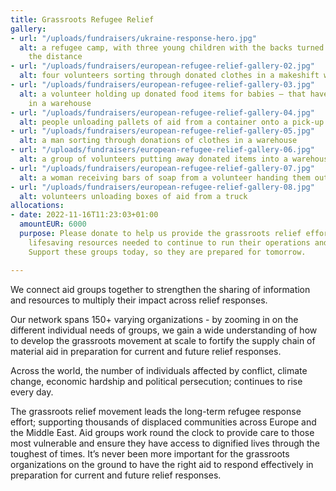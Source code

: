 ```yaml
---
title: Grassroots Refugee Relief
gallery:
- url: "/uploads/fundraisers/ukraine-response-hero.jpg"
  alt: a refugee camp, with three young children with the backs turned walking in
    the distance
- url: "/uploads/fundraisers/european-refugee-relief-gallery-02.jpg"
  alt: four volunteers sorting through donated clothes in a makeshift warehouse
- url: "/uploads/fundraisers/european-refugee-relief-gallery-03.jpg"
  alt: a volunteer holding up donated food items for babies – that have been delivered,
    in a warehouse
- url: "/uploads/fundraisers/european-refugee-relief-gallery-04.jpg"
  alt: people unloading pallets of aid from a container onto a pick-up truck
- url: "/uploads/fundraisers/european-refugee-relief-gallery-05.jpg"
  alt: a man sorting through donations of clothes in a warehouse
- url: "/uploads/fundraisers/european-refugee-relief-gallery-06.jpg"
  alt: a group of volunteers putting away donated items into a warehouse space
- url: "/uploads/fundraisers/european-refugee-relief-gallery-07.jpg"
  alt: a woman receiving bars of soap from a volunteer handing them out
- url: "/uploads/fundraisers/european-refugee-relief-gallery-08.jpg"
  alt: volunteers unloading boxes of aid from a truck
allocations:
- date: 2022-11-16T11:23:03+01:00
  amountEUR: 6000
  purpose: Please donate to help us provide the grassroots relief effort with the
    lifesaving resources needed to continue to run their operations and services.
    Support these groups today, so they are prepared for tomorrow.

---
```

We connect aid groups together to strengthen the sharing of information and resources to multiply their impact across relief responses.

Our network spans 150+ varying organizations - by zooming in on the different individual needs of groups, we gain a wide understanding of how to develop the grassroots movement at scale to fortify the supply chain of material aid in preparation for current and future relief responses.

Across the world, the number of individuals affected by conflict, climate change, economic hardship and political persecution; continues to rise every day.

The grassroots relief movement leads the long-term refugee response effort; supporting thousands of displaced communities across Europe and the Middle East. Aid groups work round the clock to provide care to those most vulnerable and ensure they have access to dignified lives through the toughest of times. It’s never been more important for the grassroots organizations on the ground to have the right aid to respond effectively in preparation for current and future relief responses.